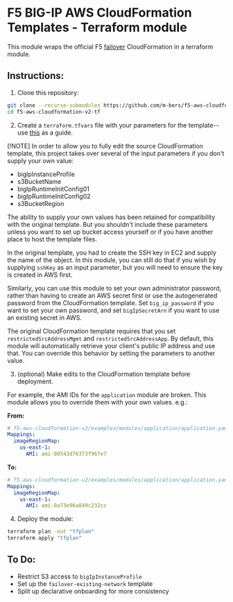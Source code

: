 # F5 BIG-IP AWS CloudFormation Templates - Terraform module

This module wraps the official F5 [failover](https://github.com/F5Networks/f5-aws-cloudformation-v2/tree/main/examples/failover) CloudFormation in a terraform module. 

## Instructions:
1. Clone this repository:

```bash
git clone --recurse-submodules https://github.com/m-bers/f5-aws-cloudformation-v2-tf.git
cd f5-aws-cloudformation-v2-tf
```

2. Create a `terraform.tfvars` file with your parameters for the template--use [this](https://github.com/F5Networks/f5-aws-cloudformation-v2/tree/main/examples/failover#template-input-parameters) as a guide. 

[!NOTE] In order to allow you to fully edit the source CloudFormation template, this project takes over several of the input parameters if you don't supply your own value:

* bigIpInstanceProfile
* s3BucketName
* bigIpRuntimeInitConfig01
* bigIpRuntimeInitConfig02
* s3BucketRegion

The ability to supply your own values has been retained for compatibility with the original template. But you shouldn't include these parameters unless you want to set up bucket access yourself or if you have another place to host the template files. 

In the original template, you had to create the SSH key in EC2 and supply the name of the object. In this module, you can still do that if you wish by supplying `sshKey` as an input parameter, but you will need to ensure the key is created in AWS first.

Similarly, you can use this module to set your own administrator password, rather than having to create an AWS secret first or use the autogenerated password from the CloudFormation template. Set `big_ip_password` if you want to set your own password, and set `bigIpSecretArn` if you want to use an existing secret in AWS. 

The original CloudFormation template requires that you set `restrictedSrcAddressMgmt` and `restrictedSrcAddressApp`. By default, this module will automatically retrieve your client's public IP address and use that. You can override this behavior by setting the parameters to another value. 

3. (optional) Make edits to the CloudFormation template before deployment.

For example, the AMI IDs for the `application` module are broken. This module allows you to override them with your own values. e.g.:

**From:**
```yaml
# f5-aws-cloudformation-v2/examples/modules/application/application.yaml
Mappings:
  imageRegionMap:
    us-east-1:
      AMI: ami-00543d76373f96fe7
```
**To:**
```yaml
# f5-aws-cloudformation-v2/examples/modules/application/application.yaml
Mappings:
  imageRegionMap:
    us-east-1:
      AMI: ami-0a73e96a849c232cc
```

4. Deploy the module:

```bash
terraform plan -out "tfplan"
terraform apply "tfplan"
```

## To Do:

* Restrict S3 access to `bigIpInstanceProfile`
* Set up the `failover-existing-network` template
* Split up declarative onboarding for more consistency